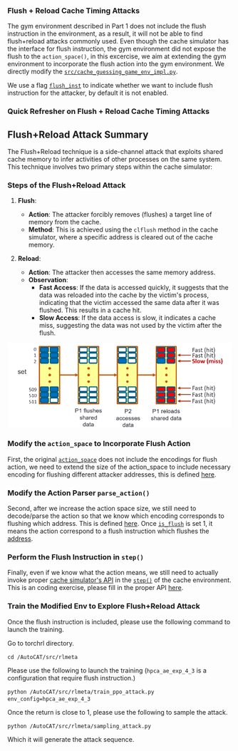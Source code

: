 ### Flush + Reload Cache Timing Attacks

The gym environment described in Part 1 does not include the flush instruction in the environment, as a result, it will
not be able to find flush+reload attacks commonly used. Even though the cache simulator has the interface for flush instruction,
the gym environment did not expose the flush to the ```action_space()```, in this excercise, we aim at extending the gym environment to incorporate the flush action into the gym environment. We directly modify the [```src/cache_guessing_game_env_impl.py```](https://github.com/rl4cas/lab/blob/main/src/cache_guessing_game_env_impl.py).

We use a flag [```flush_inst```](https://github.com/rl4cas/lab/blob/main/src/cache_guessing_game_env_impl.py#L100) to indicate whether we want to include flush instruction for the attacker, by default it is not enabled.

### Quick Refresher on Flush + Reload Cache Timing Attacks

## Flush+Reload Attack Summary

The Flush+Reload technique is a side-channel attack that exploits shared cache memory to infer activities of other processes on the same system. This technique involves two primary steps within the cache simulator:

### Steps of the Flush+Reload Attack

1. **Flush**:
   - **Action**: The attacker forcibly removes (flushes) a target line of memory from the cache.
   - **Method**: This is achieved using the `clflush` method in the cache simulator, where a specific address is cleared out of the cache memory.

2. **Reload**:
   - **Action**: The attacker then accesses the same memory address.
   - **Observation**:
     - **Fast Access**: If the data is accessed quickly, it suggests that the data was reloaded into the cache by the victim's process, indicating that the victim accessed the same data after it was flushed. This results in a cache hit.
     - **Slow Access**: If the data access is slow, it indicates a cache miss, suggesting the data was not used by the victim after the flush.



<div align="center">
  <img src="fig/flushandreload_new.png" width="1500" alt="Flush and Reload Illustration">
</div>


### Modify the ```action_space``` to Incorporate Flush Action

First, the original [```action_space```](https://github.com/rl4cas/lab/blob/main/src/cache_guessing_game_env_impl.py#L172) does not include the encodings for flush action, we need to extend the size of the action_space to include necessary encoding for flushing different attacker addresses, this is defined [here](https://github.com/rl4cas/lab/blob/main/src/cache_guessing_game_env_impl.py#L177).

### Modify the Action Parser ```parse_action()``` 

Second, after we increase the action space size, we still need to decode/parse the action so that we know which encoding corresponds to flushing which address. This is defined [here](https://github.com/rl4cas/lab/blob/main/src/cache_guessing_game_env_impl.py#L441). Once [```is_flush```](https://github.com/rl4cas/lab/blob/main/src/cache_guessing_game_env_impl.py#L446) is set 1, it means the action correspond to a flush instruction which flushes the [address](https://github.com/rl4cas/lab/blob/main/src/cache_guessing_game_env_impl.py#L445).

### Perform the Flush Instruction in ```step()```

Finally, even if we know what the action means, we still need to actually invoke proper [cache simulator's API](https://github.com/rl4cas/lab/blob/main/src/cache_guessing_game_env_impl.py) in the [```step()```](https://github.com/rl4cas/lab/blob/main/src/cache_guessing_game_env_impl.py?plain=1#L204) of the cache environment. This is an coding exercise, please fill in the proper API [here](https://github.com/rl4cas/lab/blob/main/src/cache_guessing_game_env_impl.py?plain=1#L295).

### Train the Modified Env to Explore Flush+Reload Attack

Once the flush instruction is included, please use the following command to launch the training.

Go to torchrl directory.
```
cd /AutoCAT/src/rlmeta
```

Please use the following to launch the training (```hpca_ae_exp_4_3``` is a configuration that require flush instruction.)

```
python /AutoCAT/src/rlmeta/train_ppo_attack.py env_config=hpca_ae_exp_4_3
```

Once the return is close to 1, please use the following to sample the attack.

```
python /AutoCAT/src/rlmeta/sampling_attack.py
```
Which it will generate the attack sequence.
